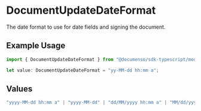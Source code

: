 # DocumentUpdateDateFormat

The date format to use for date fields and signing the document.

## Example Usage

```typescript
import { DocumentUpdateDateFormat } from "@documenso/sdk-typescript/models/operations";

let value: DocumentUpdateDateFormat = "yy-MM-dd hh:mm a";
```

## Values

```typescript
"yyyy-MM-dd hh:mm a" | "yyyy-MM-dd" | "dd/MM/yyyy hh:mm a" | "MM/dd/yyyy hh:mm a" | "dd.MM.yyyy HH:mm" | "yyyy-MM-dd HH:mm" | "yy-MM-dd hh:mm a" | "yyyy-MM-dd HH:mm:ss" | "MMMM dd, yyyy hh:mm a" | "EEEE, MMMM dd, yyyy hh:mm a" | "yyyy-MM-dd'T'HH:mm:ss.SSSXXX"
```